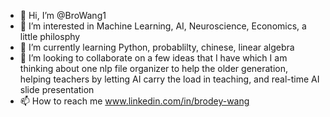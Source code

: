 - 👋 Hi, I’m @BroWang1
- 👀 I’m interested in Machine Learning, AI, Neuroscience, Economics, a little philosphy 
- 🌱 I’m currently learning Python, probablilty, chinese, linear algebra
- 💞️ I’m looking to collaborate on a few ideas that I have which I am thinking about one nlp file organizer to help the older generation, helping teachers by letting AI carry the load in teaching, and real-time AI slide presentation
- 📫 How to reach me www.linkedin.com/in/brodey-wang

<!---
BroWang1/BroWang1 is a ✨ special ✨ repository because its `README.md` (this file) appears on your GitHub profile.
You can click the Preview link to take a look at your changes.
--->
